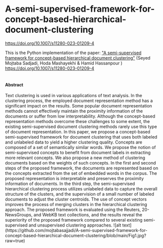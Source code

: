 # A-semi-supervised-framework-for-concept-based-hierarchical-document-clustering
https://doi.org/10.1007/s11280-023-01209-4



This is the Python implementation of the paper: <a href="https://doi.org/10.1007/s11280-023-01209-4">"A semi-supervised framework for concept-based hierarchical document clustering"</a> (Seyed Mojtaba Sadjadi, Hoda Mashayekhi & Hamid Hassanpour ) <br>
https://doi.org/10.1007/s11280-023-01209-4
<br>
<be>
<br>
<be>
<h4> Abstract </h4>
Text clustering is used in various applications of text analysis. In the clustering process, the employed document representation method has a significant impact on the results. Some popular document representation methods cannot effectively maintain the proximity information of the documents or suffer from low interpretability. Although the concept-based representation methods overcome these challenges to some extent, the existing semi-supervised document clustering methods rarely use this type of document representation. In this paper, we propose a concept-based semi-supervised framework for document clustering that uses both labeled and unlabeled data to yield a higher clustering quality. Concepts are composed of a set of semantically similar words. We propose the notion of semi-supervised concepts to benefit from document labels in extracting more relevant concepts. We also propose a new method of clustering documents based on the weights of such concepts. In the first and second steps of the proposed framework, the documents are represented based on the concepts extracted from the set of embedded words in the corpus. The proposed representation is interpretable and preserves the proximity information of documents. In the third step, the semi-supervised hierarchical clustering process utilizes unlabeled data to capture the overall structure of the clusters, and the supervision of a small number of labeled documents to adjust the cluster centroids. The use of concept vectors improves the process of merging clusters in the hierarchical clustering approach. The proposed framework is evaluated using the Reuters, 20-NewsGroups, and WebKB text collections, and the results reveal the superiority of the proposed framework compared to several existing semi-supervised and unsupervised clustering approaches.

<be>
<line></line>
![alt text](https://github.com/mojtabasajjadi/A-semi-supervised-framework-for-concept-based-hierarchical-document-clustering/blob/main/Fig1.jpg?raw=true)
